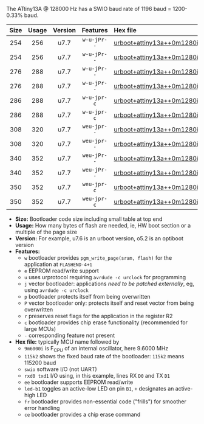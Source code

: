 The ATtiny13A @ 128000 Hz has a SWIO baud rate of 1196 baud = 1200-0.33% baud.

|Size|Usage|Version|Features|Hex file|
|:-:|:-:|:-:|:-:|:--|
|254|256|u7.7|`w-u-jPr--`|[urboot+attiny13a++0m1280i++++1k2_swio_rxb0_txb1_led+b2.hex](https://raw.githubusercontent.com/stefanrueger/urboot.hex/main/cores/microcore/attiny13a/internal_oscillator/fint++0m1280_Hz/br++++1k2_bps/urboot+attiny13a++0m1280i++++1k2_swio_rxb0_txb1_led+b2.hex)|
|254|256|u7.7|`w-u-jPr--`|[urboot+attiny13a++0m1280i++++1k2_swio_rxb1_txb0_led+b2.hex](https://raw.githubusercontent.com/stefanrueger/urboot.hex/main/cores/microcore/attiny13a/internal_oscillator/fint++0m1280_Hz/br++++1k2_bps/urboot+attiny13a++0m1280i++++1k2_swio_rxb1_txb0_led+b2.hex)|
|276|288|u7.7|`w-u-jPr--`|[urboot+attiny13a++0m1280i++++1k2_swio_rxb0_txb1_led+b2_fr.hex](https://raw.githubusercontent.com/stefanrueger/urboot.hex/main/cores/microcore/attiny13a/internal_oscillator/fint++0m1280_Hz/br++++1k2_bps/urboot+attiny13a++0m1280i++++1k2_swio_rxb0_txb1_led+b2_fr.hex)|
|276|288|u7.7|`w-u-jPr--`|[urboot+attiny13a++0m1280i++++1k2_swio_rxb1_txb0_led+b2_fr.hex](https://raw.githubusercontent.com/stefanrueger/urboot.hex/main/cores/microcore/attiny13a/internal_oscillator/fint++0m1280_Hz/br++++1k2_bps/urboot+attiny13a++0m1280i++++1k2_swio_rxb1_txb0_led+b2_fr.hex)|
|286|288|u7.7|`w-u-jpr-c`|[urboot+attiny13a++0m1280i++++1k2_swio_rxb0_txb1_led+b2_fr_ce.hex](https://raw.githubusercontent.com/stefanrueger/urboot.hex/main/cores/microcore/attiny13a/internal_oscillator/fint++0m1280_Hz/br++++1k2_bps/urboot+attiny13a++0m1280i++++1k2_swio_rxb0_txb1_led+b2_fr_ce.hex)|
|286|288|u7.7|`w-u-jpr-c`|[urboot+attiny13a++0m1280i++++1k2_swio_rxb1_txb0_led+b2_fr_ce.hex](https://raw.githubusercontent.com/stefanrueger/urboot.hex/main/cores/microcore/attiny13a/internal_oscillator/fint++0m1280_Hz/br++++1k2_bps/urboot+attiny13a++0m1280i++++1k2_swio_rxb1_txb0_led+b2_fr_ce.hex)|
|308|320|u7.7|`weu-jpr--`|[urboot+attiny13a++0m1280i++++1k2_swio_rxb0_txb1_ee_led+b2.hex](https://raw.githubusercontent.com/stefanrueger/urboot.hex/main/cores/microcore/attiny13a/internal_oscillator/fint++0m1280_Hz/br++++1k2_bps/urboot+attiny13a++0m1280i++++1k2_swio_rxb0_txb1_ee_led+b2.hex)|
|308|320|u7.7|`weu-jpr--`|[urboot+attiny13a++0m1280i++++1k2_swio_rxb1_txb0_ee_led+b2.hex](https://raw.githubusercontent.com/stefanrueger/urboot.hex/main/cores/microcore/attiny13a/internal_oscillator/fint++0m1280_Hz/br++++1k2_bps/urboot+attiny13a++0m1280i++++1k2_swio_rxb1_txb0_ee_led+b2.hex)|
|340|352|u7.7|`weu-jPr--`|[urboot+attiny13a++0m1280i++++1k2_swio_rxb0_txb1_ee_led+b2_fr.hex](https://raw.githubusercontent.com/stefanrueger/urboot.hex/main/cores/microcore/attiny13a/internal_oscillator/fint++0m1280_Hz/br++++1k2_bps/urboot+attiny13a++0m1280i++++1k2_swio_rxb0_txb1_ee_led+b2_fr.hex)|
|340|352|u7.7|`weu-jPr--`|[urboot+attiny13a++0m1280i++++1k2_swio_rxb1_txb0_ee_led+b2_fr.hex](https://raw.githubusercontent.com/stefanrueger/urboot.hex/main/cores/microcore/attiny13a/internal_oscillator/fint++0m1280_Hz/br++++1k2_bps/urboot+attiny13a++0m1280i++++1k2_swio_rxb1_txb0_ee_led+b2_fr.hex)|
|350|352|u7.7|`weu-jpr-c`|[urboot+attiny13a++0m1280i++++1k2_swio_rxb0_txb1_ee_led+b2_fr_ce.hex](https://raw.githubusercontent.com/stefanrueger/urboot.hex/main/cores/microcore/attiny13a/internal_oscillator/fint++0m1280_Hz/br++++1k2_bps/urboot+attiny13a++0m1280i++++1k2_swio_rxb0_txb1_ee_led+b2_fr_ce.hex)|
|350|352|u7.7|`weu-jpr-c`|[urboot+attiny13a++0m1280i++++1k2_swio_rxb1_txb0_ee_led+b2_fr_ce.hex](https://raw.githubusercontent.com/stefanrueger/urboot.hex/main/cores/microcore/attiny13a/internal_oscillator/fint++0m1280_Hz/br++++1k2_bps/urboot+attiny13a++0m1280i++++1k2_swio_rxb1_txb0_ee_led+b2_fr_ce.hex)|

- **Size:** Bootloader code size including small table at top end
- **Usage:** How many bytes of flash are needed, ie, HW boot section or a multiple of the page size
- **Version:** For example, u7.6 is an urboot version, o5.2 is an optiboot version
- **Features:**
  + `w` bootloader provides `pgm_write_page(sram, flash)` for the application at `FLASHEND-4+1`
  + `e` EEPROM read/write support
  + `u` uses urprotocol requiring `avrdude -c urclock` for programming
  + `j` vector bootloader: applications *need to be patched externally*, eg, using `avrdude -c urclock`
  + `p` bootloader protects itself from being overwritten
  + `P` vector bootloader only: protects itself and reset vector from being overwritten
  + `r` preserves reset flags for the application in the register R2
  + `c` bootloader provides chip erase functionality (recommended for large MCUs)
  + `-` corresponding feature not present
- **Hex file:** typically MCU name followed by
  + `9m6000i` is F<sub>CPU</sub> of an internal oscillator, here 9.6000 MHz
  + `115k2` shows the fixed baud rate of the bootloader: `115k2` means 115200 baud
  + `swio` software I/O (not UART)
  + `rxd0 txd1` I/O using, in this example, lines RX `D0` and TX `D1`
  + `ee` bootloader supports EEPROM read/write
  + `led-b1` toggles an active-low LED on pin `B1`, `+` designates an active-high LED
  + `fr` bootloader provides non-essential code ("frills") for smoother error handling
  + `ce` bootloader provides a chip erase command
